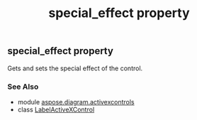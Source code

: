 ﻿---
title: special_effect property
second_title: Aspose.Diagram for Python via .NET API References
description: 
type: docs
weight: 210
url: /python-net/aspose.diagram.activexcontrols/labelactivexcontrol/special_effect/
is_root: false
---

## special_effect property


Gets and sets the special effect of the control.

### See Also
* module [aspose.diagram.activexcontrols](../../)
* class [LabelActiveXControl](/diagram/python-net/aspose.diagram.activexcontrols/labelactivexcontrol)
